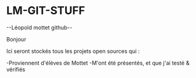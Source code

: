 # LM-GIT-STUFF
--Léopold mottet github--

Bonjour

Ici seront stockés tous les projets open sources qui :

-Proviennent d'élèves de Mottet
-M'ont été présentés, et que j'ai testé & vérifiés
